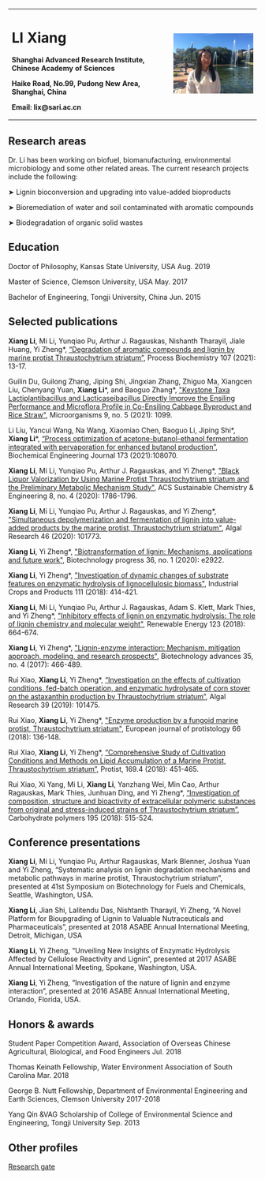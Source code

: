 <table border="0">
	<tr>
		<td width="65%">
			<h1>LI Xiang</h1>
			<p><b>Shanghai Advanced Research Institute, Chinese Academy of Sciences</b></p>
			<p><b>Haike Road, No.99, Pudong New Area, Shanghai, China</b></p>
			<p><b>Email: lix@sari.ac.cn</b></p>
		</td>
		<td with="35%">
			<img src="/IMG_5927.JPG" width="100%">
		</td>
	</tr>
	</table>

## Research areas
Dr. Li has been working on biofuel, biomanufacturing, environmental microbiology and some other related areas. The current research projects include the following:

➤ Lignin bioconversion and upgrading into value-added bioproducts

➤ Bioremediation of water and soil contaminated with aromatic compounds

➤ Biodegradation of organic solid wastes

## Education
Doctor of Philosophy, Kansas State University, USA      Aug. 2019
	
Master of Science, Clemson University, USA              May. 2017

Bachelor of Engineering, Tongji University, China       Jun. 2015

## Selected publications
**Xiang Li**, Mi Li, Yunqiao Pu, Arthur J. Ragauskas, Nishanth Tharayil, Jiale Huang, Yi Zheng*, [“Degradation of aromatic compounds and lignin by marine protist Thraustochytrium striatum”](https://www.sciencedirect.com/science/article/pii/S1359511321001495), Process Biochemistry 107 (2021): 13-17.

Guilin Du, Guilong Zhang, Jiping Shi, Jingxian Zhang, Zhiguo Ma, Xiangcen Liu, Chenyang Yuan, **Xiang Li***, and Baoguo Zhang*, ["Keystone Taxa Lactiplantibacillus and Lacticaseibacillus Directly Improve the Ensiling Performance and Microflora Profile in Co-Ensiling Cabbage Byproduct and Rice Straw"](https://www.mdpi.com/2076-2607/9/5/1099), Microorganisms 9, no. 5 (2021): 1099.

Li Liu, Yancui Wang, Na Wang, Xiaomiao Chen, Baoguo Li, Jiping Shi*, **Xiang Li***, [“Process optimization of acetone-butanol-ethanol fermentation integrated with pervaporation for enhanced butanol production”](https://www.sciencedirect.com/science/article/pii/S1369703X21001467), Biochemical Engineering Journal 173 (2021):108070.

**Xiang Li**, Mi Li, Yunqiao Pu, Arthur J. Ragauskas, and Yi Zheng*, ["Black Liquor Valorization by Using Marine Protist Thraustochytrium striatum and the Preliminary Metabolic Mechanism Study"](https://pubs.acs.org/doi/abs/10.1021/acssuschemeng.9b05696), ACS Sustainable Chemistry & Engineering 8, no. 4 (2020): 1786-1796.

**Xiang Li**, Mi Li, Yunqiao Pu, Arthur J. Ragauskas, and Yi Zheng*, ["Simultaneous depolymerization and fermentation of lignin into value-added products by the marine protist, Thraustochytrium striatum"](https://www.sciencedirect.com/science/article/pii/S2211926419308811), Algal Research 46 (2020): 101773.

**Xiang Li**, Yi Zheng*, ["Biotransformation of lignin: Mechanisms, applications and future work"](https://aiche.onlinelibrary.wiley.com/doi/10.1002/btpr.2922), Biotechnology progress 36, no. 1 (2020): e2922.

**Xiang Li**, Yi Zheng*, ["Investigation of dynamic changes of substrate features on enzymatic hydrolysis of lignocellulosic biomass"](https://www.sciencedirect.com/science/article/pii/S0926669017307483), Industrial Crops and Products 111 (2018): 414-421.

**Xiang Li**, Mi Li, Yunqiao Pu, Arthur J. Ragauskas, Adam S. Klett, Mark Thies, and Yi Zheng*, ["Inhibitory effects of lignin on enzymatic hydrolysis: The role of lignin chemistry and molecular weight"](https://www.sciencedirect.com/science/article/pii/S0960148118302234), Renewable Energy 123 (2018): 664-674.

**Xiang Li**, Yi Zheng*, ["Lignin-enzyme interaction: Mechanism, mitigation approach, modeling, and research prospects"](https://www.sciencedirect.com/science/article/pii/S0734975017300289), Biotechnology advances 35, no. 4 (2017): 466-489.

Rui Xiao, **Xiang Li**, Yi Zheng*, [“Investigation on the effects of cultivation conditions, fed-batch operation, and enzymatic hydrolysate of corn stover on the astaxanthin production by Thraustochytrium striatum”](https://www.sciencedirect.com/science/article/pii/S2211926418308713), Algal Research 39 (2019): 101475.

Rui Xiao, **Xiang Li**, Yi Zheng*, ["Enzyme production by a fungoid marine protist, Thraustochytrium striatum"](https://www.sciencedirect.com/science/article/pii/S0932473918300853), European journal of protistology 66 (2018): 136-148.

Rui Xiao, **Xiang Li**, Yi Zheng*, [“Comprehensive Study of Cultivation Conditions and Methods on Lipid Accumulation of a Marine Protist, Thraustochytrium striatum”](https://www.sciencedirect.com/science/article/pii/S1434461018300518), Protist, 169.4 (2018): 451-465.

Rui Xiao, Xi Yang, Mi Li, **Xiang Li**, Yanzhang Wei, Min Cao, Arthur Ragauskas, Mark Thies, Junhuan Ding, and Yi Zheng*, [“Investigation of composition, structure and bioactivity of extracellular polymeric substances from original and stress-induced strains of Thraustochytrium striatum”](https://www.sciencedirect.com/science/article/pii/S0144861718305216), Carbohydrate polymers 195 (2018): 515-524.

## Conference presentations
**Xiang Li**, Mi Li, Yunqiao Pu, Arthur Ragauskas, Mark Blenner, Joshua Yuan and Yi Zheng, “Systematic analysis on lignin degradation mechanisms and metabolic pathways in marine protist, Thraustochytrium striatum”, presented at 41st Symposium on Biotechnology for Fuels and Chemicals, Seattle, Washington, USA.

**Xiang Li**, Jian Shi, Lalitendu Das, Nishtanth Tharayil, Yi Zheng, “A Novel Platform for Bioupgrading of Lignin to Valuable Nutraceuticals and Pharmaceuticals”, presented at 2018 ASABE Annual International Meeting, Detroit, Michigan, USA

**Xiang Li**, Yi Zheng, “Unveiling New Insights of Enzymatic Hydrolysis Affected by Cellulose Reactivity and Lignin”, presented at 2017 ASABE Annual International Meeting, Spokane, Washington, USA.

**Xiang Li**, Yi Zheng, “Investigation of the nature of lignin and enzyme interaction”, presented at 2016 ASABE Annual International Meeting, Orlando, Florida, USA. 

## Honors & awards
Student Paper Competition Award, Association of Overseas Chinese Agricultural, Biological, and Food Engineers	Jul. 2018

Thomas Keinath Fellowship, Water Environment Association of South Carolina	Mar. 2018

George B. Nutt Fellowship, Department of Environmental Engineering and Earth Sciences, Clemson University	2017-2018

Yang Qin &VAG Scholarship of College of Environmental Science and Engineering, Tongji University	Sep. 2013

## Other profiles

[Research gate](https://www.researchgate.net/profile/Xiang-Li-282)
